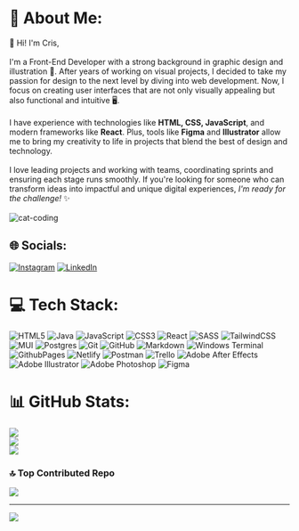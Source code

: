 # 💫 About Me:
👋 Hi! I'm Cris,<br><br>I'm a Front-End Developer with a strong background in graphic design and illustration 🎨. After years of working on visual projects, I decided to take my passion for design to the next level by diving into web development. Now, I focus on creating user interfaces that are not only visually appealing but also functional and intuitive 🖥️.<br><br>I have experience with technologies like **HTML, CSS, JavaScript**, and modern frameworks like **React**. Plus, tools like **Figma** and **Illustrator** allow me to bring my creativity to life in projects that blend the best of design and technology.<br><br>I love leading projects and working with teams, coordinating sprints and ensuring each stage runs smoothly. If you're looking for someone who can transform ideas into impactful and unique digital experiences, *I'm ready for the challenge!* ✨<br>
<br>
![cat-coding](https://github.com/user-attachments/assets/609726af-685d-437a-84a2-674a3580c116)

## 🌐 Socials:
[![Instagram](https://img.shields.io/badge/Instagram-%23E4405F.svg?logo=Instagram&logoColor=white)](https://instagram.com/https://www.instagram.com/criszumodescarabajo/) [![LinkedIn](https://img.shields.io/badge/LinkedIn-%230077B5.svg?logo=linkedin&logoColor=white)](https://linkedin.com/in/https://www.linkedin.com/in/cristinapr/) 

# 💻 Tech Stack:
![HTML5](https://img.shields.io/badge/html5-%23E34F26.svg?style=for-the-badge&logo=html5&logoColor=white) ![Java](https://img.shields.io/badge/java-%23ED8B00.svg?style=for-the-badge&logo=openjdk&logoColor=white) ![JavaScript](https://img.shields.io/badge/javascript-%23323330.svg?style=for-the-badge&logo=javascript&logoColor=%23F7DF1E) ![CSS3](https://img.shields.io/badge/css3-%231572B6.svg?style=for-the-badge&logo=css3&logoColor=white) ![React](https://img.shields.io/badge/react-%2320232a.svg?style=for-the-badge&logo=react&logoColor=%2361DAFB) ![SASS](https://img.shields.io/badge/SASS-hotpink.svg?style=for-the-badge&logo=SASS&logoColor=white) ![TailwindCSS](https://img.shields.io/badge/tailwindcss-%2338B2AC.svg?style=for-the-badge&logo=tailwind-css&logoColor=white) ![MUI](https://img.shields.io/badge/MUI-%230081CB.svg?style=for-the-badge&logo=mui&logoColor=white) ![Postgres](https://img.shields.io/badge/postgres-%23316192.svg?style=for-the-badge&logo=postgresql&logoColor=white) ![Git](https://img.shields.io/badge/git-%23F05033.svg?style=for-the-badge&logo=git&logoColor=white) ![GitHub](https://img.shields.io/badge/github-%23121011.svg?style=for-the-badge&logo=github&logoColor=white) ![Markdown](https://img.shields.io/badge/markdown-%23000000.svg?style=for-the-badge&logo=markdown&logoColor=white) ![Windows Terminal](https://img.shields.io/badge/Windows%20Terminal-%234D4D4D.svg?style=for-the-badge&logo=windows-terminal&logoColor=white) ![GithubPages](https://img.shields.io/badge/github%20pages-121013?style=for-the-badge&logo=github&logoColor=white) ![Netlify](https://img.shields.io/badge/netlify-%23000000.svg?style=for-the-badge&logo=netlify&logoColor=#00C7B7) ![Postman](https://img.shields.io/badge/Postman-FF6C37?style=for-the-badge&logo=postman&logoColor=white) ![Trello](https://img.shields.io/badge/Trello-%23026AA7.svg?style=for-the-badge&logo=Trello&logoColor=white) ![Adobe After Effects](https://img.shields.io/badge/Adobe%20After%20Effects-9999FF.svg?style=for-the-badge&logo=Adobe%20After%20Effects&logoColor=white) ![Adobe Illustrator](https://img.shields.io/badge/adobe%20illustrator-%23FF9A00.svg?style=for-the-badge&logo=adobe%20illustrator&logoColor=white) ![Adobe Photoshop](https://img.shields.io/badge/adobe%20photoshop-%2331A8FF.svg?style=for-the-badge&logo=adobe%20photoshop&logoColor=white) ![Figma](https://img.shields.io/badge/figma-%23F24E1E.svg?style=for-the-badge&logo=figma&logoColor=white)  

# 📊 GitHub Stats:
![](https://github-readme-stats.vercel.app/api?username=CrisZDE&theme=gruvbox&hide_border=true&include_all_commits=true&count_private=false)<br/>
![](https://github-readme-streak-stats.herokuapp.com/?user=CrisZDE&theme=gruvbox&hide_border=true)<br/>
![](https://github-readme-stats.vercel.app/api/top-langs/?username=CrisZDE&theme=gruvbox&hide_border=true&include_all_commits=true&count_private=false&layout=compact)

### 🔝 Top Contributed Repo
![](https://github-contributor-stats.vercel.app/api?username=CrisZDE&limit=5&theme=gruvbox&combine_all_yearly_contributions=true)

---
[![](https://visitcount.itsvg.in/api?id=CrisZDE&icon=4&color=2)](https://visitcount.itsvg.in)

<!-- Proudly created with GPRM ( https://gprm.itsvg.in ) -->

